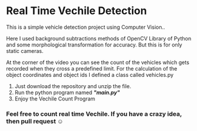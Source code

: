 # Real Time Vechile Detection 

This is a simple vehicle detection project using Computer Vision..

Here I used background subtractions methods of OpenCV Library of Python and some morphological transformation for accuracy.
But this is for only static cameras. 

At the corner of the video you can see the count of the vehicles which gets recorded
when they cross a predefined limit. For the calculation of the object coordinates and object ids I defined a class called vehicles.py

1. Just download the repository and unzip the file. <br>
2. Run the python program named <b> <i>  "main.py" </i> </b> <br>
3. Enjoy the Vechile Count Program

<h3>  Feel free to count real time Vechile. If you have a crazy idea, then pull request ☺ </h3>